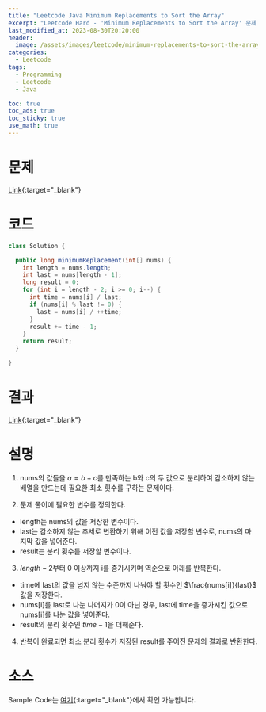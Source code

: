 ```yaml
---
title: "Leetcode Java Minimum Replacements to Sort the Array"
excerpt: "Leetcode Hard - 'Minimum Replacements to Sort the Array' 문제 Java 풀이"
last_modified_at: 2023-08-30T20:20:00
header:
  image: /assets/images/leetcode/minimum-replacements-to-sort-the-array.png
categories:
  - Leetcode
tags:
  - Programming
  - Leetcode
  - Java

toc: true
toc_ads: true
toc_sticky: true
use_math: true
---
```

# 문제
[Link](https://leetcode.com/problems/minimum-replacements-to-sort-the-array){:target="_blank"}

# 코드
```java
class Solution {

  public long minimumReplacement(int[] nums) {
    int length = nums.length;
    int last = nums[length - 1];
    long result = 0;
    for (int i = length - 2; i >= 0; i--) {
      int time = nums[i] / last;
      if (nums[i] % last != 0) {
        last = nums[i] / ++time;
      }
      result += time - 1;
    }
    return result;
  }

}
```

# 결과
[Link](https://leetcode.com/problems/minimum-replacements-to-sort-the-array/submissions/1035887660/){:target="_blank"}

# 설명
1. nums의 값들을 $a = b + c$를 만족하는 b와 c의 두 값으로 분리하여 감소하지 않는 배열을 만드는데 필요한 최소 횟수를 구하는 문제이다.

2. 문제 풀이에 필요한 변수를 정의한다.
- length는 nums의 값을 저장한 변수이다.
- last는 감소하지 않는 추세로 변환하기 위해 이전 값을 저장할 변수로, nums의 마지막 값을 넣어준다.
- result는 분리 횟수를 저장할 변수이다.

3. $length - 2$부터 0 이상까지 i를 증가시키며 역순으로 아래를 반복한다.
- time에 last의 값을 넘지 않는 수준까지 나눠야 할 횟수인 $\frac{nums[i]}{last}$ 값을 저장한다.
- nums[i]를 last로 나눈 나머지가 0이 아닌 경우, last에 time을 증가시킨 값으로 nums[i]를 나눈 값을 넣어준다.
- result의 분리 횟수인 $time - 1$을 더해준다.

4. 반복이 완료되면 최소 분리 횟수가 저장된 result를 주어진 문제의 결과로 반환한다.

# 소스
Sample Code는 [여기](https://github.com/GracefulSoul/leetcode/blob/master/src/main/java/gracefulsoul/problems/MinimumReplacementsToSortTheArray.java){:target="_blank"}에서 확인 가능합니다.